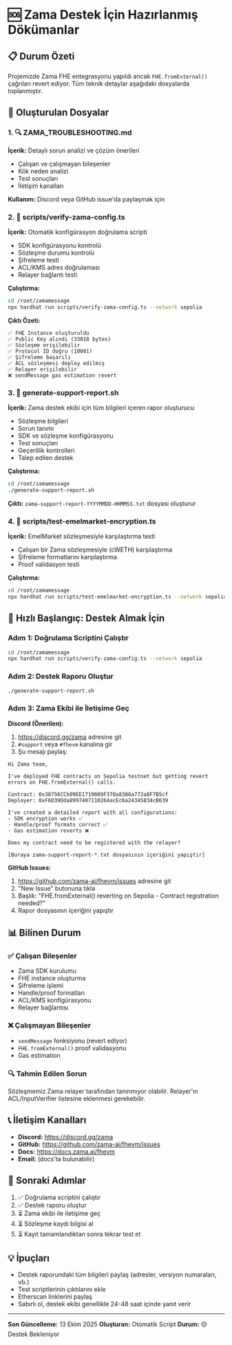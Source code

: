 # 🆘 Zama Destek İçin Hazırlanmış Dökümanlar

## 📋 Durum Özeti

Projemizde Zama FHE entegrasyonu yapıldı ancak `FHE.fromExternal()` çağrıları revert ediyor. Tüm teknik detaylar aşağıdaki dosyalarda toplanmıştır.

## 📁 Oluşturulan Dosyalar

### 1. 🔍 ZAMA_TROUBLESHOOTING.md
**İçerik:** Detaylı sorun analizi ve çözüm önerileri
- Çalışan ve çalışmayan bileşenler
- Kök neden analizi
- Test sonuçları
- İletişim kanalları

**Kullanım:** Discord veya GitHub issue'da paylaşmak için

### 2. 🧪 scripts/verify-zama-config.ts
**İçerik:** Otomatik konfigürasyon doğrulama scripti
- SDK konfigürasyonu kontrolü
- Sözleşme durumu kontrolü
- Şifreleme testi
- ACL/KMS adres doğrulaması
- Relayer bağlantı testi

**Çalıştırma:**
```bash
cd /root/zamamessage
npx hardhat run scripts/verify-zama-config.ts --network sepolia
```

**Çıktı Özeti:**
```
✅ FHE Instance oluşturuldu
✅ Public Key alındı (33018 bytes)
✅ Sözleşme erişilebilir
✅ Protocol ID doğru (10001)
✅ Şifreleme başarılı
✅ ACL sözleşmesi deploy edilmiş
✅ Relayer erişilebilir
❌ sendMessage gas estimation revert
```

### 3. 📄 generate-support-report.sh
**İçerik:** Zama destek ekibi için tüm bilgileri içeren rapor oluşturucu
- Sözleşme bilgileri
- Sorun tanımı
- SDK ve sözleşme konfigürasyonu
- Test sonuçları
- Geçerlilik kontrolleri
- Talep edilen destek

**Çalıştırma:**
```bash
cd /root/zamamessage
./generate-support-report.sh
```

**Çıktı:** `zama-support-report-YYYYMMDD-HHMMSS.txt` dosyası oluşturur

### 4. 🧪 scripts/test-emelmarket-encryption.ts
**İçerik:** EmelMarket sözleşmesiyle karşılaştırma testi
- Çalışan bir Zama sözleşmesiyle (cWETH) karşılaştırma
- Şifreleme formatlarını karşılaştırma
- Proof validasyon testi

**Çalıştırma:**
```bash
cd /root/zamamessage
npx hardhat run scripts/test-emelmarket-encryption.ts --network sepolia
```

## 🚀 Hızlı Başlangıç: Destek Almak İçin

### Adım 1: Doğrulama Scriptini Çalıştır
```bash
cd /root/zamamessage
npx hardhat run scripts/verify-zama-config.ts --network sepolia
```

### Adım 2: Destek Raporu Oluştur
```bash
./generate-support-report.sh
```

### Adım 3: Zama Ekibi ile İletişime Geç

**Discord (Önerilen):**
1. https://discord.gg/zama adresine git
2. `#support` veya `#fhevm` kanalına gir
3. Şu mesajı paylaş:

```
Hi Zama team,

I've deployed FHE contracts on Sepolia testnet but getting revert errors on FHE.fromExternal() calls.

Contract: 0x38756CCb09EE1719089F370a8386a772a8F7B5cf
Deployer: 0xF6D39Dda8997407110264acEc6a24345834cB639

I've created a detailed report with all configurations:
- SDK encryption works ✅
- Handle/proof formats correct ✅
- Gas estimation reverts ❌

Does my contract need to be registered with the relayer?

[Buraya zama-support-report-*.txt dosyasının içeriğini yapıştır]
```

**GitHub Issues:**
1. https://github.com/zama-ai/fhevm/issues adresine git
2. "New Issue" butonuna tıkla
3. Başlık: "FHE.fromExternal() reverting on Sepolia - Contract registration needed?"
4. Rapor dosyasının içeriğini yapıştır

## 📊 Bilinen Durum

### ✅ Çalışan Bileşenler
- Zama SDK kurulumu
- FHE instance oluşturma
- Şifreleme işlemi
- Handle/proof formatları
- ACL/KMS konfigürasyonu
- Relayer bağlantısı

### ❌ Çalışmayan Bileşenler
- `sendMessage` fonksiyonu (revert ediyor)
- `FHE.fromExternal()` proof validasyonu
- Gas estimation

### 🔍 Tahmin Edilen Sorun
Sözleşmemiz Zama relayer tarafından tanınmıyor olabilir. Relayer'ın ACL/InputVerifier listesine eklenmesi gerekebilir.

## 📞 İletişim Kanalları

- **Discord:** https://discord.gg/zama
- **GitHub:** https://github.com/zama-ai/fhevm/issues
- **Docs:** https://docs.zama.ai/fhevm
- **Email:** (docs'ta bulunabilir)

## 🔄 Sonraki Adımlar

1. ✅ Doğrulama scriptini çalıştır
2. ✅ Destek raporu oluştur
3. ⏳ Zama ekibi ile iletişime geç
4. ⏳ Sözleşme kaydı bilgisi al
5. ⏳ Kayıt tamamlandıktan sonra tekrar test et

## 💡 İpuçları

- Destek raporundaki tüm bilgileri paylaş (adresler, versiyon numaraları, vb.)
- Test scriptlerinin çıktılarını ekle
- Etherscan linklerini paylaş
- Sabırlı ol, destek ekibi genellikle 24-48 saat içinde yanıt verir

---

**Son Güncelleme:** 13 Ekim 2025
**Oluşturan:** Otomatik Script
**Durum:** 🟡 Destek Bekleniyor
